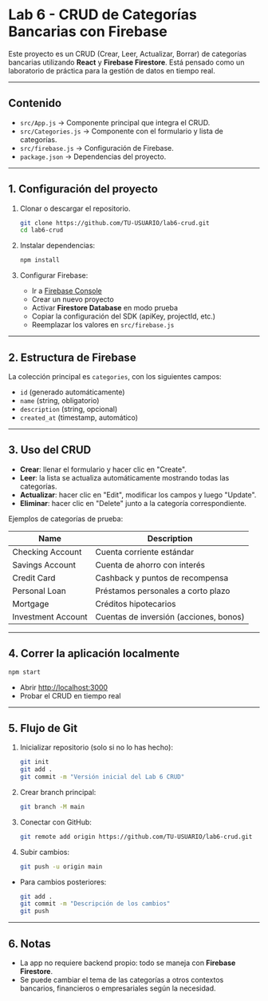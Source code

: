 # Lab 6 - CRUD de Categorías Bancarias con Firebase

Este proyecto es un CRUD (Crear, Leer, Actualizar, Borrar) de categorías bancarias utilizando **React** y **Firebase Firestore**. Está pensado como un laboratorio de práctica para la gestión de datos en tiempo real.

---

## Contenido

* `src/App.js` → Componente principal que integra el CRUD.
* `src/Categories.js` → Componente con el formulario y lista de categorías.
* `src/firebase.js` → Configuración de Firebase.
* `package.json` → Dependencias del proyecto.

---

## 1. Configuración del proyecto

1. Clonar o descargar el repositorio.

   ```bash
   git clone https://github.com/TU-USUARIO/lab6-crud.git
   cd lab6-crud
   ```

2. Instalar dependencias:

   ```bash
   npm install
   ```

3. Configurar Firebase:

   * Ir a [Firebase Console](https://console.firebase.google.com/)
   * Crear un nuevo proyecto
   * Activar **Firestore Database** en modo prueba
   * Copiar la configuración del SDK (apiKey, projectId, etc.)
   * Reemplazar los valores en `src/firebase.js`

---

## 2. Estructura de Firebase

La colección principal es `categories`, con los siguientes campos:

* `id` (generado automáticamente)
* `name` (string, obligatorio)
* `description` (string, opcional)
* `created_at` (timestamp, automático)

---

## 3. Uso del CRUD

* **Crear**: llenar el formulario y hacer clic en "Create".
* **Leer**: la lista se actualiza automáticamente mostrando todas las categorías.
* **Actualizar**: hacer clic en "Edit", modificar los campos y luego "Update".
* **Eliminar**: hacer clic en "Delete" junto a la categoría correspondiente.

Ejemplos de categorías de prueba:

| Name               | Description                            |
| ------------------ | -------------------------------------- |
| Checking Account   | Cuenta corriente estándar              |
| Savings Account    | Cuenta de ahorro con interés           |
| Credit Card        | Cashback y puntos de recompensa        |
| Personal Loan      | Préstamos personales a corto plazo     |
| Mortgage           | Créditos hipotecarios                  |
| Investment Account | Cuentas de inversión (acciones, bonos) |

---

## 4. Correr la aplicación localmente

```bash
npm start
```

* Abrir [http://localhost:3000](http://localhost:3000)
* Probar el CRUD en tiempo real

---

## 5. Flujo de Git

1. Inicializar repositorio (solo si no lo has hecho):

   ```bash
   git init
   git add .
   git commit -m "Versión inicial del Lab 6 CRUD"
   ```

2. Crear branch principal:

   ```bash
   git branch -M main
   ```

3. Conectar con GitHub:

   ```bash
   git remote add origin https://github.com/TU-USUARIO/lab6-crud.git
   ```

4. Subir cambios:

   ```bash
   git push -u origin main
   ```

* Para cambios posteriores:

  ```bash
  git add .
  git commit -m "Descripción de los cambios"
  git push
  ```

---

## 6. Notas

* La app no requiere backend propio: todo se maneja con **Firebase Firestore**.
* Se puede cambiar el tema de las categorías a otros contextos bancarios, financieros o empresariales según la necesidad.
